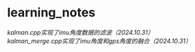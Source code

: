 # learning_notes
*kalman.cpp实现了imu角度数据的滤波（2024.10.31）<br />*
*kalman_merge.cpp实现了imu角度和gps角度的融合（2024.10.31）*
